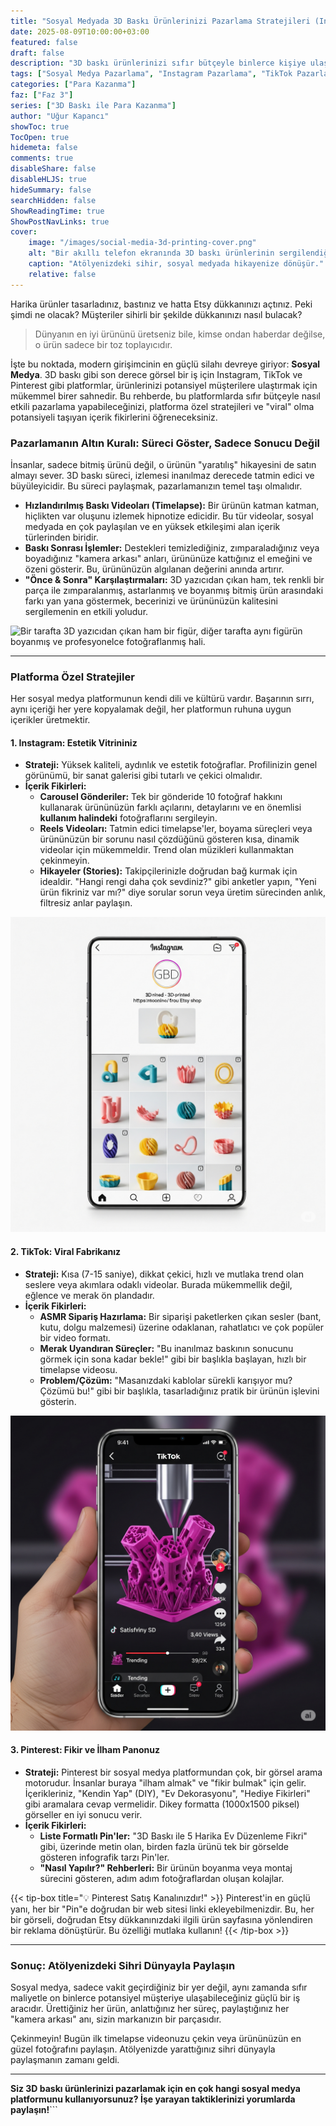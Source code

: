 ```yaml
---
title: "Sosyal Medyada 3D Baskı Ürünlerinizi Pazarlama Stratejileri (Instagram, TikTok, Pinterest)"
date: 2025-08-09T10:00:00+03:00
featured: false
draft: false
description: "3D baskı ürünlerinizi sıfır bütçeyle binlerce kişiye ulaştırın. Instagram, TikTok ve Pinterest için kanıtlanmış içerik fikirleri, platforma özel stratejiler ve viral olma potansiyeli taşıyan ipuçları."
tags: ["Sosyal Medya Pazarlama", "Instagram Pazarlama", "TikTok Pazarlama", "Pinterest Pazarlama", "3D Baskı Satışı", "E-ticaret Stratejileri", "Girişimcilik"]
categories: ["Para Kazanma"]
faz: ["Faz 3"]
series: ["3D Baskı ile Para Kazanma"]
author: "Uğur Kapancı"
showToc: true
TocOpen: true
hidemeta: false
comments: true
disableShare: false
disableHLJS: true
hideSummary: false
searchHidden: false
ShowReadingTime: true
ShowPostNavLinks: true
cover:
    image: "/images/social-media-3d-printing-cover.png"
    alt: "Bir akıllı telefon ekranında 3D baskı ürünlerinin sergilendiği bir Instagram profili"
    caption: "Atölyenizdeki sihir, sosyal medyada hikayenize dönüşür."
    relative: false
---
```


Harika ürünler tasarladınız, bastınız ve hatta Etsy dükkanınızı açtınız. Peki şimdi ne olacak? Müşteriler sihirli bir şekilde dükkanınızı nasıl bulacak?

> Dünyanın en iyi ürününü üretseniz bile, kimse ondan haberdar değilse, o ürün sadece bir toz toplayıcıdır.

İşte bu noktada, modern girişimcinin en güçlü silahı devreye giriyor: **Sosyal Medya**. 3D baskı gibi son derece görsel bir iş için Instagram, TikTok ve Pinterest gibi platformlar, ürünlerinizi potansiyel müşterilere ulaştırmak için mükemmel birer sahnedir. Bu rehberde, bu platformlarda sıfır bütçeyle nasıl etkili pazarlama yapabileceğinizi, platforma özel stratejileri ve "viral" olma potansiyeli taşıyan içerik fikirlerini öğreneceksiniz.

### Pazarlamanın Altın Kuralı: Süreci Göster, Sadece Sonucu Değil

İnsanlar, sadece bitmiş ürünü değil, o ürünün "yaratılış" hikayesini de satın almayı sever. 3D baskı süreci, izlemesi inanılmaz derecede tatmin edici ve büyüleyicidir. Bu süreci paylaşmak, pazarlamanızın temel taşı olmalıdır.

*   **Hızlandırılmış Baskı Videoları (Timelapse):** Bir ürünün katman katman, hiçlikten var oluşunu izlemek hipnotize edicidir. Bu tür videolar, sosyal medyada en çok paylaşılan ve en yüksek etkileşimi alan içerik türlerinden biridir.
*   **Baskı Sonrası İşlemler:** Destekleri temizlediğiniz, zımparaladığınız veya boyadığınız "kamera arkası" anları, ürününüze kattığınız el emeğini ve özeni gösterir. Bu, ürününüzün algılanan değerini anında artırır.
*   **"Önce & Sonra" Karşılaştırmaları:** 3D yazıcıdan çıkan ham, tek renkli bir parça ile zımparalanmış, astarlanmış ve boyanmış bitmiş ürün arasındaki farkı yan yana göstermek, becerinizi ve ürününüzün kalitesini sergilemenin en etkili yoludur.

![Bir tarafta 3D yazıcıdan çıkan ham bir figür, diğer tarafta aynı figürün boyanmış ve profesyonelce fotoğraflanmış hali.](/images/before-after-post-processing.png)

---

### Platforma Özel Stratejiler

Her sosyal medya platformunun kendi dili ve kültürü vardır. Başarının sırrı, aynı içeriği her yere kopyalamak değil, her platformun ruhuna uygun içerikler üretmektir.

#### 1. Instagram: Estetik Vitrininiz
*   **Strateji:** Yüksek kaliteli, aydınlık ve estetik fotoğraflar. Profilinizin genel görünümü, bir sanat galerisi gibi tutarlı ve çekici olmalıdır.
*   **İçerik Fikirleri:**
    *   **Carousel Gönderiler:** Tek bir gönderide 10 fotoğraf hakkını kullanarak ürününüzün farklı açılarını, detaylarını ve en önemlisi **kullanım halindeki** fotoğraflarını sergileyin.
    *   **Reels Videoları:** Tatmin edici timelapse'ler, boyama süreçleri veya ürününüzün bir sorunu nasıl çözdüğünü gösteren kısa, dinamik videolar için mükemmeldir. Trend olan müzikleri kullanmaktan çekinmeyin.
    *   **Hikayeler (Stories):** Takipçilerinizle doğrudan bağ kurmak için idealdir. "Hangi rengi daha çok sevdiniz?" gibi anketler yapın, "Yeni ürün fikriniz var mı?" diye sorular sorun veya üretim sürecinden anlık, filtresiz anlar paylaşın.

![Estetik olarak düzenlenmiş, 3D baskı ürünleri sergileyen bir Instagram profilinin ekran görüntüsü.](/images/instagram-marketing-3dprint.png)

#### 2. TikTok: Viral Fabrikanız
*   **Strateji:** Kısa (7-15 saniye), dikkat çekici, hızlı ve mutlaka trend olan seslere veya akımlara odaklı videolar. Burada mükemmellik değil, eğlence ve merak ön plandadır.
*   **İçerik Fikirleri:**
    *   **ASMR Sipariş Hazırlama:** Bir siparişi paketlerken çıkan sesler (bant, kutu, dolgu malzemesi) üzerine odaklanan, rahatlatıcı ve çok popüler bir video formatı.
    *   **Merak Uyandıran Süreçler:** "Bu inanılmaz baskının sonucunu görmek için sona kadar bekle!" gibi bir başlıkla başlayan, hızlı bir timelapse videosu.
    *   **Problem/Çözüm:** "Masanızdaki kablolar sürekli karışıyor mu? Çözümü bu!" gibi bir başlıkla, tasarladığınız pratik bir ürünün işlevini gösterin.

![Bir TikTok video arayüzünün, 3D baskı timelapse'i gösteren bir ekran görüntüsü.](/images/tiktok-marketing-3dprint.png)

#### 3. Pinterest: Fikir ve İlham Panonuz
*   **Strateji:** Pinterest bir sosyal medya platformundan çok, bir görsel arama motorudur. İnsanlar buraya "ilham almak" ve "fikir bulmak" için gelir. İçerikleriniz, "Kendin Yap" (DIY), "Ev Dekorasyonu", "Hediye Fikirleri" gibi aramalara cevap vermelidir. Dikey formatta (1000x1500 piksel) görseller en iyi sonucu verir.
*   **İçerik Fikirleri:**
    *   **Liste Formatlı Pin'ler:** "3D Baskı ile 5 Harika Ev Düzenleme Fikri" gibi, üzerinde metin olan, birden fazla ürünü tek bir görselde gösteren infografik tarzı Pin'ler.
    *   **"Nasıl Yapılır?" Rehberleri:** Bir ürünün boyanma veya montaj sürecini gösteren, adım adım fotoğraflardan oluşan kolajlar.

{{< tip-box title="💡 Pinterest Satış Kanalınızdır!" >}}
Pinterest'in en güçlü yanı, her bir "Pin"e doğrudan bir web sitesi linki ekleyebilmenizdir. Bu, her bir görseli, doğrudan Etsy dükkanınızdaki ilgili ürün sayfasına yönlendiren bir reklama dönüştürür. Bu özelliği mutlaka kullanın!
{{< /tip-box >}}

---

### Sonuç: Atölyenizdeki Sihri Dünyayla Paylaşın

Sosyal medya, sadece vakit geçirdiğiniz bir yer değil, aynı zamanda sıfır maliyetle on binlerce potansiyel müşteriye ulaşabileceğiniz güçlü bir iş aracıdır. Ürettiğiniz her ürün, anlattığınız her süreç, paylaştığınız her "kamera arkası" anı, sizin markanızın bir parçasıdır.

Çekinmeyin! Bugün ilk timelapse videonuzu çekin veya ürününüzün en güzel fotoğrafını paylaşın. Atölyenizde yarattığınız sihri dünyayla paylaşmanın zamanı geldi.

<!--
Bir sonraki adımda, tüm bu pazarlama çabalarını tek bir çatı altında toplayacak olan **[Markalaşma ve Hikaye Anlatımı: 3D Baskı İşinize Nasıl Ruh Katarsınız?]** konusunu ele alacağız.
-->

---

**Siz 3D baskı ürünlerinizi pazarlamak için en çok hangi sosyal medya platformunu kullanıyorsunuz? İşe yarayan taktiklerinizi yorumlarda paylaşın!**```